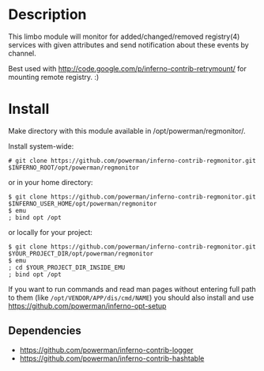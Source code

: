 # Description

This limbo module will monitor for added/changed/removed registry(4)
services with given attributes and send notification about these events by
channel.

Best used with http://code.google.com/p/inferno-contrib-retrymount/ for
mounting remote registry. :)

# Install

Make directory with this module available in /opt/powerman/regmonitor/.

Install system-wide:

```
# git clone https://github.com/powerman/inferno-contrib-regmonitor.git $INFERNO_ROOT/opt/powerman/regmonitor
```

or in your home directory:

```
$ git clone https://github.com/powerman/inferno-contrib-regmonitor.git $INFERNO_USER_HOME/opt/powerman/regmonitor
$ emu
; bind opt /opt
```

or locally for your project:

```
$ git clone https://github.com/powerman/inferno-contrib-regmonitor.git $YOUR_PROJECT_DIR/opt/powerman/regmonitor
$ emu
; cd $YOUR_PROJECT_DIR_INSIDE_EMU
; bind opt /opt
```

If you want to run commands and read man pages without entering full path
to them (like `/opt/VENDOR/APP/dis/cmd/NAME`) you should also install and
use https://github.com/powerman/inferno-opt-setup 

## Dependencies

* https://github.com/powerman/inferno-contrib-logger
* https://github.com/powerman/inferno-contrib-hashtable


